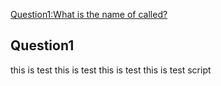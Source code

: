 [Question1:What is the name of called? ](#question1)  


## Question1


this is test
this is test
this is test
this is test
script




